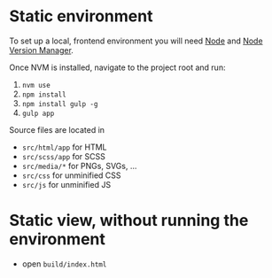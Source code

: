 # Static environment

To set up a local, frontend environment you will need [Node](https://nodejs.org/en/) and [Node Version Manager](https://github.com/creationix/nvm#node-version-manager---).

Once NVM is installed, navigate to the project root and run:

1. ```nvm use```
2. ```npm install```
3. ```npm install gulp -g```
4. ```gulp app```

Source files are located in

* ```src/html/app``` for HTML
* ```src/scss/app``` for SCSS
* ```src/media/*``` for PNGs, SVGs, ...
* ```src/css``` for unminified CSS
* ```src/js``` for unminified JS


# Static view, without running the environment

* open ```build/index.html```

